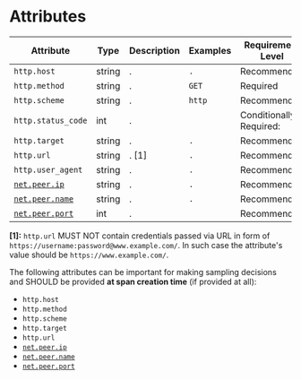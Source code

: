 # Attributes

<!-- semconv http -->
| Attribute  | Type | Description  | Examples  | Requirement Level |
|---|---|---|---|---|
| `http.host` | string | . | `.` | Recommended |
| `http.method` | string | . | `GET` | Required |
| `http.scheme` | string | . | `http` | Recommended |
| `http.status_code` | int | . |  | Conditionally Required: <condition> |
| `http.target` | string | . | `.` | Recommended |
| `http.url` | string | . [1] | `.` | Recommended |
| `http.user_agent` | string | . | `.` | Recommended |
| [`net.peer.ip`](span-general.md) | string | . | `.` | Recommended |
| [`net.peer.name`](span-general.md) | string | . | `.` | Recommended |
| [`net.peer.port`](span-general.md) | int | . |  | Recommended |

**[1]:** `http.url` MUST NOT contain credentials passed via URL in form of `https://username:password@www.example.com/`. In such case the attribute's value should be `https://www.example.com/`.

The following attributes can be important for making sampling decisions and SHOULD be provided **at span creation time** (if provided at all):

* `http.host`
* `http.method`
* `http.scheme`
* `http.target`
* `http.url`
* [`net.peer.ip`](span-general.md)
* [`net.peer.name`](span-general.md)
* [`net.peer.port`](span-general.md)
<!-- endsemconv -->

